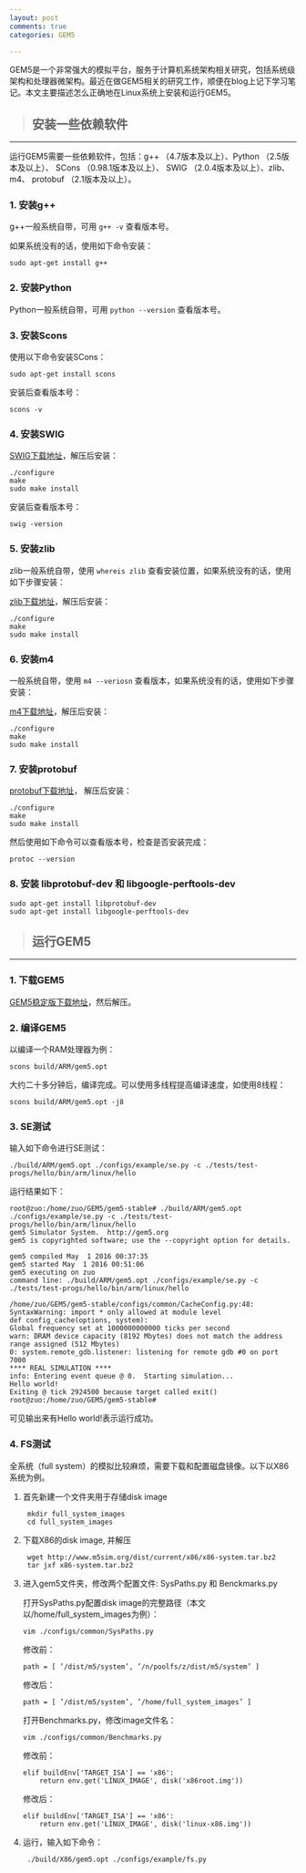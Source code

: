 ```yaml
---
layout: post
comments: true
categories: GEM5

---
```


GEM5是一个非常强大的模拟平台，服务于计算机系统架构相关研究，包括系统级架构和处理器微架构。最近在做GEM5相关的研究工作，顺便在blog上记下学习笔记。本文主要描述怎么正确地在Linux系统上安装和运行GEM5。

> ## 安装一些依赖软件

---

运行GEM5需要一些依赖软件，包括：g++ （4.7版本及以上）、Python （2.5版本及以上）、 SCons （0.98.1版本及以上）、 SWIG （2.0.4版本及以上）、zlib、m4、 protobuf （2.1版本及以上）。

### 1. 安装g++

g++一般系统自带，可用 `g++ -v` 查看版本号。

如果系统没有的话，使用如下命令安装：

    sudo apt-get install g++

### 2. 安装Python

Python一般系统自带，可用 `python --version` 查看版本号。

### 3. 安装Scons

使用以下命令安装SCons：
       
    sudo apt-get install scons
     
安装后查看版本号：

    scons -v

### 4. 安装SWIG

 [SWIG下载地址](http://swig.org/)，解压后安装：

    ./configure   
    make    
    sudo make install   
        
安装后查看版本号：

    swig -version
        
### 5. 安装zlib
zlib一般系统自带，使用 `whereis zlib` 查看安装位置，如果系统没有的话，使用如下步骤安装：

 [zlib下载地址](http://www.zlib.net/)，解压后安装：

    ./configure   
    make    
    sudo make install   
        
### 6. 安装m4

一般系统自带，使用 `m4 --veriosn` 查看版本，如果系统没有的话，使用如下步骤安装：

 [m4下载地址](http://www.gnu.org/software/m4/m4.html)，解压后安装：

    ./configure   
    make    
    sudo make install  

### 7. 安装protobuf

 [protobuf下载地址](https://github.com/google/protobuf)， 解压后安装：

    ./configure   
    make    
    sudo make install  
        
然后使用如下命令可以查看版本号，检查是否安装完成：

    protoc --version 

### 8. 安装 libprotobuf-dev 和 libgoogle-perftools-dev

    sudo apt-get install libprotobuf-dev    
    sudo apt-get install libgoogle-perftools-dev   


> ## 运行GEM5

---

### 1. 下载GEM5

 [GEM5稳定版下载地址](http://repo.gem5.org/gem5-stable)，然后解压。

### 2. 编译GEM5

以编译一个RAM处理器为例：

    scons build/ARM/gem5.opt
	
大约二十多分钟后，编译完成。可以使用多线程提高编译速度，如使用8线程：

    scons build/ARM/gem5.opt -j8
        
### 3. SE测试

输入如下命令进行SE测试：

    ./build/ARM/gem5.opt ./configs/example/se.py -c ./tests/test-progs/hello/bin/arm/linux/hello
        
运行结果如下：
        
    root@zuo:/home/zuo/GEM5/gem5-stable# ./build/ARM/gem5.opt ./configs/example/se.py -c ./tests/test-progs/hello/bin/arm/linux/hello
    gem5 Simulator System.  http://gem5.org
    gem5 is copyrighted software; use the --copyright option for details.

    gem5 compiled May  1 2016 00:37:35
    gem5 started May  1 2016 00:51:06
    gem5 executing on zuo
    command line: ./build/ARM/gem5.opt ./configs/example/se.py -c ./tests/test-progs/hello/bin/arm/linux/hello

    /home/zuo/GEM5/gem5-stable/configs/common/CacheConfig.py:48: SyntaxWarning: import * only allowed at module level
    def config_cache(options, system):
    Global frequency set at 1000000000000 ticks per second
    warn: DRAM device capacity (8192 Mbytes) does not match the address range assigned (512 Mbytes)
    0: system.remote_gdb.listener: listening for remote gdb #0 on port 7000
    **** REAL SIMULATION ****
    info: Entering event queue @ 0.  Starting simulation...
    Hello world!
    Exiting @ tick 2924500 because target called exit()
    root@zuo:/home/zuo/GEM5/gem5-stable# 

可见输出来有Hello world!表示运行成功。

        
### 4. FS测试

全系统（full system）的模拟比较麻烦，需要下载和配置磁盘镜像。以下以X86系统为例。

1. 首先新建一个文件夹用于存储disk image

        mkdir full_system_images
        cd full_system_images
	
2. 下载X86的disk image, 并解压

        wget http://www.m5sim.org/dist/current/x86/x86-system.tar.bz2
        tar jxf x86-system.tar.bz2
	

3. 	进入gem5文件夹，修改两个配置文件: SysPaths.py 和 Benckmarks.py

    打开SysPaths.py配置disk image的完整路径（本文以/home/full_system_images为例）：
	
	    vim ./configs/common/SysPaths.py
	
	修改前：
	
        path = [ ’/dist/m5/system’, ’/n/poolfs/z/dist/m5/system’ ]
	
	修改后：
	
        path = [ ’/dist/m5/system’, ’/home/full_system_images’ ]
	
	打开Benchmarks.py，修改image文件名：
	
	    vim ./configs/common/Benchmarks.py
	
	修改前：
	
        elif buildEnv['TARGET_ISA'] == 'x86':
            return env.get('LINUX_IMAGE', disk('x86root.img'))
			
	修改后：
	
        elif buildEnv['TARGET_ISA'] == 'x86':
            return env.get('LINUX_IMAGE', disk('linux-x86.img'))

4. 运行，输入如下命令：

        ./build/X86/gem5.opt ./configs/example/fs.py
	

	



